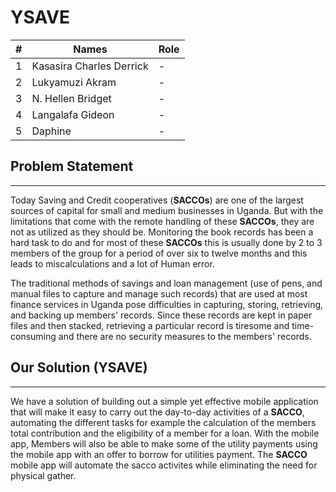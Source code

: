 # YSAVE

| # | Names | Role |
| --- | --- | --- |
| 1 | Kasasira Charles Derrick | - |
| 2 | Lukyamuzi Akram | - |
| 3 | N. Hellen Bridget | - |
| 4 | Langalafa Gideon | - |
| 5 | Daphine | - |


## Problem Statement
---

Today Saving and Credit cooperatives (**SACCOs**) are one of the largest sources of capital for small and medium businesses in Uganda. But with the limitations that come with the remote handling of these **SACCOs**, they are not as utilized as they should be. Monitoring the book records has been a hard task to do and for most of these **SACCOs** this is usually done by 2 to 3 members of the group for a period of over six to twelve months and this leads to miscalculations and a lot of Human error.

The traditional methods of savings and loan management (use of pens, and manual files to capture and manage such records) that are used at most finance services in Uganda pose difficulties in capturing, storing, retrieving, and backing up members' records. Since these records are kept in paper files and then stacked, retrieving a particular record is tiresome and time-consuming and there are no security measures to the members' records.


## Our Solution (YSAVE)
---

We have a solution of building out a simple yet effective mobile application that will make it easy to carry out the day-to-day activities of a **SACCO**, automating the different tasks for example the calculation of the members total contribution and the eligibility of a member for a loan.
With the mobile app, Members will also be able to make some of the utility payments using the mobile app with an offer to borrow for utilities payment.
The **SACCO** mobile app will automate the sacco activites while eliminating the need for physical gather.